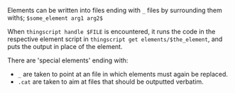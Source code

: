 Elements can be written into files ending with `_` files by surrounding them with`$`;
`$some_element arg1 arg2$`

When `thingscript handle $FILE` is encountered, it runs the code in the respective
element script in `thingscript get elements/$the_element`, and puts the output in
place of the element.

There are 'special elements' ending with:

* `_` are taken to point at an file in which elements must again be replaced.
* `.cat` are taken to aim at files that should be outputted verbatim.
